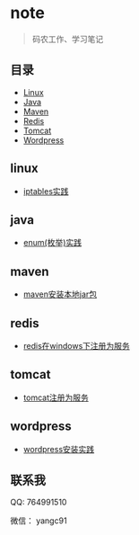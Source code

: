 # note
> 码农工作、学习笔记

## 目录
* [Linux](#linux)
* [Java](#java)
* [Maven](#maven)
* [Redis](#redis)
* [Tomcat](#tomcat)
* [Wordpress](#wordpress)


## linux
* [iptables实践](https://github.com/yangc91/note/blob/master/linux/iptables%E5%AE%9E%E8%B7%B5.md)

## java

* [enum(枚举)实践](https://github.com/yangc91/note/blob/master/java/enum(%E6%9E%9A%E4%B8%BE)%E5%AE%9E%E8%B7%B5.md)

## maven

* [maven安装本地jar包](https://github.com/yangc91/note/blob/master/maven/maven%E5%AE%89%E8%A3%85%E6%9C%AC%E5%9C%B0jar%E5%8C%85.md)


## redis

* [redis在windows下注册为服务](https://github.com/yangc91/note/blob/master/redis/redis%E5%9C%A8windows%E4%B8%8B%E6%B3%A8%E5%86%8C%E4%B8%BA%E6%9C%8D%E5%8A%A1.md)

## tomcat

* [tomcat注册为服务](https://github.com/yangc91/note/blob/master/tomcat/%E5%B0%86tomcat%E6%B3%A8%E5%86%8C%E4%B8%BA%E6%9C%8D%E5%8A%A1.md)

## wordpress

* [wordpress安装实践](https://github.com/yangc91/note/blob/master/wordpress/wordpress%E5%AE%89%E8%A3%85%E5%AE%9E%E8%B7%B5.md)

## 联系我

QQ: 764991510

微信： yangc91